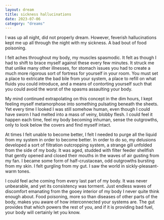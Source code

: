 ```yaml
---
layout: dream
title: sickness hallucinations
date: 2023-07-06
category: "dreams"
---
```


I was up all night, did not properly dream. However, feverish hallucinations kept me up all through the night with my sickness. A bad bout of food poisoning.

I felt aches throughout my body, my muscles spasmodic. It felt as though I had to shift to brace myself against these every few minutes. It struck me that unlike many other illnesses, for stomach issues you had to create a much more rigorous sort of fortress for yourself in your room. You must set a place to extricate the bad bile from your system, a place to refill on what fluids you could introduce, and a means of contorting yourself such that you could avoid the worst of the spasms assaulting your body.

My mind continued extrapolating on this concept in the dim hours, I kept feeling myself metamorphose into something pulsating beneath the sheets. Yet every time I looked I was still somehow human, even though I could have sworn I had melted into a mass of veiny, blobby flesh. I could feel it happen each time, feel my body becoming inhuman, sense the outgrowths, only to look below the covers and find myself intact.

At times I felt unable to become better, I felt I needed to purge all the liquid from my system in order to become better. In order to do so, my delusions developed a sort of filtration outcropping system, a strange gill unfolded from the side of my body. It was aged, studded with filter feeder shellfish that gently opened and closed their mouths in the waves of air gusting from my fan. I became some form of half-crustacean, odd outgrowths bursting from my skin.
I felt gurgling from my gut. I saw the world in sickly-pleasant-warm tones.

I could feel ache coming from every last part of my body. It was never unbearable, and yet its consistency was torment. Just endless waves of discomfort emanating from the gooey interior of my body I never quite think enough about. Food poisoning, more so than diseases of other parts of the body, makes you aware of how interconnected your systems are. The gut provides that which powers the rest of you, and if it is providing bad fuel, your body will certainly let you know.
